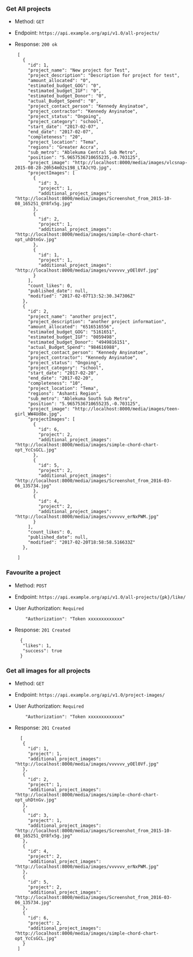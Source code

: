 ### Get All projects
- Method: `GET`

- Endpoint: `https://api.example.org/api/v1.0/all-projects/`

 - Response: ``200 ok``

        [
          {
            "id": 1,
            "project_name": "New project for Test",
            "project_description": "Description for project for test",
            "amount_allocated": "0",
            "estimated_budget_GOG": "0",
            "estimated_budget_IGF": "0",
            "estimated_budget_Donor": "0",
            "actual_Budget_Spend": "0",
            "project_contact_person": "Kennedy Anyinatoe",
            "project_contractor": "Kennedy Anyinatoe",
            "project_status": "Ongoing",
            "project_category": "school",
            "start_date": "2017-02-07",
            "end_date": "2017-02-07",
            "completeness": "20",
            "project_location": "Tema",
            "regions": "Greater Accra",
            "sub_metro": "Ablekuma Central Sub Metro",
            "position": "5.9657536710655235,-0.703125",
            "project_image": "http://localhost:8000/media/images/vlcsnap-2015-08-28-20h54m02s198_LTAJcYQ.jpg",
            "projectImages": [
              {
                "id": 3,
                "project": 1,
                "additional_project_images": "http://localhost:8000/media/images/Screenshot_from_2015-10-08_165251_QY8fx5g.jpg"
              },
              {
                "id": 2,
                "project": 1,
                "additional_project_images": "http://localhost:8000/media/images/simple-chord-chart-opt_uhDtnGv.jpg"
              },
              {
                "id": 1,
                "project": 1,
                "additional_project_images": "http://localhost:8000/media/images/vvvvvv_yOEl0Vf.jpg"
              }
            ],
            "count_likes": 0,
            "published_date": null,
            "modified": "2017-02-07T13:52:30.347306Z"
          },
          {
            "id": 2,
            "project_name": "another project",
            "project_description": "another project information",
            "amount_allocated": "6516516556",
            "estimated_budget_GOG": "5161651",
            "estimated_budget_IGF": "0059498",
            "estimated_budget_Donor": "4949816151",
            "actual_Budget_Spend": "984616988",
            "project_contact_person": "Kennedy Anyinatoe",
            "project_contractor": "Kennedy Anyinatoe",
            "project_status": "Ongoing",
            "project_category": "school",
            "start_date": "2017-02-20",
            "end_date": "2017-02-20",
            "completeness": "10",
            "project_location": "Tema",
            "regions": "Ashanti Region",
            "sub_metro": "Ablekuma South Sub Metro",
            "position": "5.9657536710655235,-0.703125",
            "project_image": "http://localhost:8000/media/images/teen-girl_WW4Ud8e.jpg",
            "projectImages": [
              {
                "id": 6,
                "project": 2,
                "additional_project_images": "http://localhost:8000/media/images/simple-chord-chart-opt_YcCsGCL.jpg"
              },
              {
                "id": 5,
                "project": 2,
                "additional_project_images": "http://localhost:8000/media/images/Screenshot_from_2016-03-06_135734.jpg"
              },
              {
                "id": 4,
                "project": 2,
                "additional_project_images": "http://localhost:8000/media/images/vvvvvv_erNxPWM.jpg"
              }
            ],
            "count_likes": 0,
            "published_date": null,
            "modified": "2017-02-20T18:58:58.516633Z"
          },
          
        ]



### Favourite a project
- Method: `POST`

- Endpoint: `https://api.example.org/api/v1.0/all-projects/{pk}/like/`

- User Authorization: ``Required`` 

          "Authorization": "Token xxxxxxxxxxxxx"

 - Response: ``201 Created``

         {
          "likes": 1,
          "success": true
         }


### Get all images for all projects
- Method: `GET`

 - Endpoint: `https://api.example.org/api/v1.0/project-images/`

- User Authorization: ``Required`` 

          "Authorization": "Token xxxxxxxxxxxxx"
 - Response: ``201 Created``

         [
          {
            "id": 1,
            "project": 1,
            "additional_project_images": "http://localhost:8000/media/images/vvvvvv_yOEl0Vf.jpg"
          },
          {
            "id": 2,
            "project": 1,
            "additional_project_images": "http://localhost:8000/media/images/simple-chord-chart-opt_uhDtnGv.jpg"
          },
          {
            "id": 3,
            "project": 1,
            "additional_project_images": "http://localhost:8000/media/images/Screenshot_from_2015-10-08_165251_QY8fx5g.jpg"
          },
          {
            "id": 4,
            "project": 2,
            "additional_project_images": "http://localhost:8000/media/images/vvvvvv_erNxPWM.jpg"
          },
          {
            "id": 5,
            "project": 2,
            "additional_project_images": "http://localhost:8000/media/images/Screenshot_from_2016-03-06_135734.jpg"
          },
          {
            "id": 6,
            "project": 2,
            "additional_project_images": "http://localhost:8000/media/images/simple-chord-chart-opt_YcCsGCL.jpg"
          }
        ]
